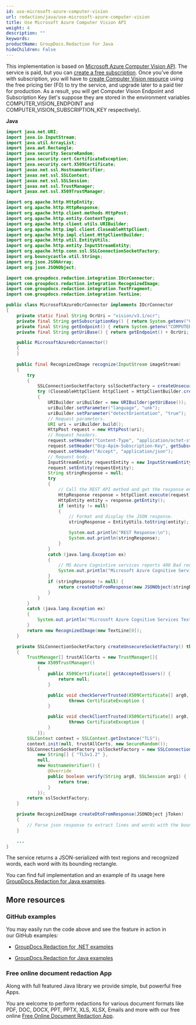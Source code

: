 ```yaml
---
id: use-microsoft-azure-computer-vision
url: redaction/java/use-microsoft-azure-computer-vision
title: Use Microsoft Azure Computer Vision API 
weight: 4
description: ""
keywords: 
productName: GroupDocs.Redaction for Java
hideChildren: False
---
```


This implementation is based on [Microsoft Azure Computer Vision API](https://docs.microsoft.com/en-US/azure/cognitive-services/computer-vision/). The service is paid, but you can [create a free subscription](https://azure.microsoft.com/free/cognitive-services/). Once you've done with subscription, you will have to [create Computer Vision resource](https://portal.azure.com/#create/Microsoft.CognitiveServicesComputerVision) using the free pricing tier (F0) to try the service, and upgrade later to a paid tier for production. As a result, you will get Computer Vision Endpoint and Subscription Key (let's suppose they are stored in the environment variables COMPUTER_VISION_ENDPOINT and COMPUTER_VISION_SUBSCRIPTION_KEY respectively). 

**Java**

```java
import java.net.URI;
import java.io.InputStream;
import java.util.ArrayList;
import java.awt.Rectangle;
import java.security.SecureRandom;
import java.security.cert.CertificateException;
import java.security.cert.X509Certificate;
import javax.net.ssl.HostnameVerifier;
import javax.net.ssl.SSLContext;
import javax.net.ssl.SSLSession;
import javax.net.ssl.TrustManager;
import javax.net.ssl.X509TrustManager;

import org.apache.http.HttpEntity;
import org.apache.http.HttpResponse;
import org.apache.http.client.methods.HttpPost;
import org.apache.http.entity.ContentType;
import org.apache.http.client.utils.URIBuilder;
import org.apache.http.impl.client.CloseableHttpClient;
import org.apache.http.impl.client.HttpClientBuilder;
import org.apache.http.util.EntityUtils;
import org.apache.http.entity.InputStreamEntity;
import org.apache.http.conn.ssl.SSLConnectionSocketFactory;
import org.bouncycastle.util.Strings;
import org.json.JSONArray;
import org.json.JSONObject;

import com.groupdocs.redaction.integration.IOcrConnector;
import com.groupdocs.redaction.integration.RecognizedImage;
import com.groupdocs.redaction.integration.TextFragment;
import com.groupdocs.redaction.integration.TextLine;

public class MicrosoftAzureOcrConnector implements IOcrConnector
{
    private static final String OcrUri = "vision/v3.1/ocr";
    private final String getSubscriptionKey() { return System.getenv("COMPUTER_VISION_SUBSCRIPTION_KEY"); } 
    private final String getEndpoint() { return System.getenv("COMPUTER_VISION_ENDPOINT"); }
    private final String getUriBase() { return getEndpoint() + OcrUri; }

    public MicrosoftAzureOcrConnector()
    {
    }
    
    public final RecognizedImage recognize(InputStream imageStream)
    {
        try
        {
            SSLConnectionSocketFactory sslSocketFactory = createUnsecureSocketFactory();
            try (CloseableHttpClient httpClient = HttpClientBuilder.create().setSSLSocketFactory(sslSocketFactory).build())
            {
                URIBuilder uriBuilder = new URIBuilder(getUriBase());
                uriBuilder.setParameter("language", "unk");
                uriBuilder.setParameter("detectOrientation", "true");
                // Request parameters.
                URI uri = uriBuilder.build();
                HttpPost request = new HttpPost(uri);                 
                // Request headers.
                request.setHeader("Content-Type", "application/octet-stream");
                request.setHeader("Ocp-Apim-Subscription-Key", getSubscriptionKey());
                request.setHeader("Accept", "application/json");
                // Request body.              
                InputStreamEntity requestEntity = new InputStreamEntity(imageStream, ContentType.create("application/octet-stream"));
                request.setEntity(requestEntity);
                String stringResponse = null;
                try
                {
                    // Call the REST API method and get the response entity.
                    HttpResponse response = httpClient.execute(request);
                    HttpEntity entity = response.getEntity();
                    if (entity != null) 
                    {
                        // Format and display the JSON response.
                        stringResponse = EntityUtils.toString(entity);

                        System.out.println("REST Response:\n");
                        System.out.println(stringResponse);
                    }
                }
                catch (java.lang.Exception ex)
                {
                    // MS Azure Cognintive services reports 400 Bad requests and other exceptions on small pictures and pictures with no text
                    System.out.println("Microsoft Azure Cognitive Services consider this image as wrong: " + ex.toString());
                } 
                if (stringResponse != null) {
                    return createDtoFromResponse(new JSONObject(stringResponse));
                }
            }
        }
        catch (java.lang.Exception ex)
        {
            System.out.println("Microsoft Azure Cognitive Services Text Recognition failed: " + ex.toString());
        }
        return new RecognizedImage(new TextLine[0]);
    }

    private SSLConnectionSocketFactory createUnsecureSocketFactory() throws Exception
    {
        TrustManager[] trustAllCerts = new TrustManager[]{
            new X509TrustManager() 
            {
                public X509Certificate[] getAcceptedIssuers() {
                    return null;
                }

                public void checkServerTrusted(X509Certificate[] arg0, String arg1)
                        throws CertificateException {
                }

                public void checkClientTrusted(X509Certificate[] arg0, String arg1)
                        throws CertificateException {
                }
            }};
        SSLContext context = SSLContext.getInstance("TLS");
        context.init(null, trustAllCerts, new SecureRandom());            
        SSLConnectionSocketFactory sslSocketFactory = new SSLConnectionSocketFactory(context,          
            new String[] { "TLSv1.2" },                                            
            null, 
            new HostnameVerifier() {
                @Override
                public boolean verify(String arg0, SSLSession arg1) {
                    return true;
                }
            });
        return sslSocketFactory;
    }

    private RecognizedImage createDtoFromResponse(JSONObject jToken)
    {
        // Parse json response to extract lines and words with the bounding rectangles.
    }

    ...
}
```
The service returns a JSON-serialized with text regions and recognized words, each word with its bounding rectangle.

You can find full implementation and an example of its usage here [GroupDocs.Redaction for Java examples](https://github.com/groupdocs-redaction/GroupDocs.Redaction-for-Java).

## More resources

### GitHub examples

You may easily run the code above and see the feature in action in our GitHub examples:

*   [GroupDocs.Redaction for .NET examples](https://github.com/groupdocs-redaction/GroupDocs.Redaction-for-.NET)
    
*   [GroupDocs.Redaction for Java examples](https://github.com/groupdocs-redaction/GroupDocs.Redaction-for-Java)
    

### Free online document redaction App

Along with full featured Java library we provide simple, but powerful free Apps.

You are welcome to perform redactions for various document formats like PDF, DOC, DOCX, PPT, PPTX, XLS, XLSX, Emails and more with our free online [Free Online Document Redaction App](https://products.groupdocs.app/redaction).
